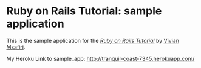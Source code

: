 # Ruby on Rails Tutorial: sample application

This is the sample application for
the [*Ruby on Rails Tutorial*](http://railstutorial.org/)
by [Vivian Msafiri](vivianmbaji@gmail.com).

My Heroku Link to sample_app: http://tranquil-coast-7345.herokuapp.com/ 